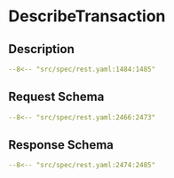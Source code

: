 # DescribeTransaction

## Description

```yaml
--8<-- "src/spec/rest.yaml:1484:1485"
```

## Request Schema

```yaml
--8<-- "src/spec/rest.yaml:2466:2473"
```
## Response Schema

```yaml
--8<-- "src/spec/rest.yaml:2474:2485"
```
